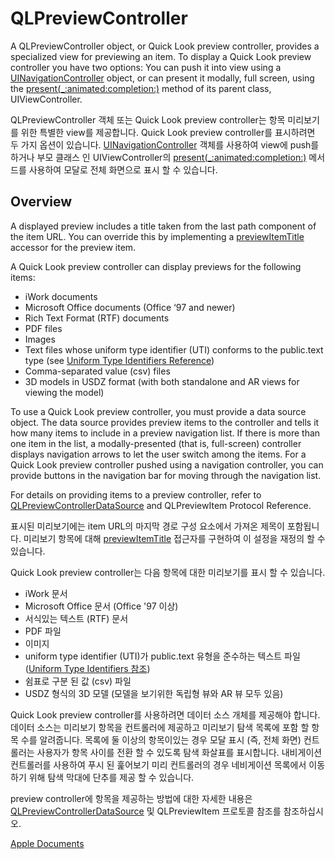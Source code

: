 # QLPreviewController
A QLPreviewController object, or Quick Look preview controller, provides a specialized view for previewing an item. To display a Quick Look preview controller you have two options: You can push it into view using a [UINavigationController][1] object, or can present it modally, full screen, using the [present(_:animated:completion:)][2] method of its parent class, UIViewController.

QLPreviewController 객체 또는 Quick Look preview controller는 항목 미리보기를 위한 특별한 view를 제공합니다. Quick Look preview controller를 표시하려면 두 가지 옵션이 있습니다. [UINavigationController][1] 객체를 사용하여 view에 push를 하거나 부모 클래스 인 UIViewController의 [present(_:animated:completion:)][2] 메서드를 사용하여 모달로 전체 화면으로 표시 할 수 있습니다.

## Overview
A displayed preview includes a title taken from the last path component of the item URL. You can override this by implementing a [previewItemTitle][3] accessor for the preview item.

A Quick Look preview controller can display previews for the following items:
- iWork documents
- Microsoft Office documents (Office ‘97 and newer)
- Rich Text Format (RTF) documents
- PDF files
- Images
- Text files whose uniform type identifier (UTI) conforms to the public.text type (see [Uniform Type Identifiers Reference][4])
- Comma-separated value (csv) files
- 3D models in USDZ format (with both standalone and AR views for viewing the model)

To use a Quick Look preview controller, you must provide a data source object. The data source provides preview items to the controller and tells it how many items to include in a preview navigation list. If there is more than one item in the list, a modally-presented (that is, full-screen) controller displays navigation arrows to let the user switch among the items. For a Quick Look preview controller pushed using a navigation controller, you can provide buttons in the navigation bar for moving through the navigation list.

For details on providing items to a preview controller, refer to [QLPreviewControllerDataSource][5] and QLPreviewItem Protocol Reference.

표시된 미리보기에는 item URL의 마지막 경로 구성 요소에서 가져온 제목이 포함됩니다. 미리보기 항목에 대해 [previewItemTitle][3] 접근자를 구현하여 이 설정을 재정의 할 수 있습니다.

Quick Look preview controller는 다음 항목에 대한 미리보기를 표시 할 수 있습니다.
- iWork 문서
- Microsoft Office 문서 (Office '97 이상)
- 서식있는 텍스트 (RTF) 문서
- PDF 파일
- 이미지
- uniform type identifier (UTI)가 public.text 유형을 준수하는 텍스트 파일 ([Uniform Type Identifiers 참조][4])
- 쉼표로 구분 된 값 (csv) 파일
- USDZ 형식의 3D 모델 (모델을 보기위한 독립형 뷰와 AR 뷰 모두 있음)

Quick Look preview controller를 사용하려면 데이터 소스 개체를 제공해야 합니다. 데이터 소스는 미리보기 항목을 컨트롤러에 제공하고 미리보기 탐색 목록에 포함 할 항목 수를 알려줍니다. 목록에 둘 이상의 항목이있는 경우 모달 표시 (즉, 전체 화면) 컨트롤러는 사용자가 항목 사이를 전환 할 수 있도록 탐색 화살표를 표시합니다. 내비게이션 컨트롤러를 사용하여 푸시 된 훑어보기 미리 컨트롤러의 경우 네비게이션 목록에서 이동하기 위해 탐색 막대에 단추를 제공 할 수 있습니다.

preview controller에 항목을 제공하는 방법에 대한 자세한 내용은 [QLPreviewControllerDataSource][5] 및 QLPreviewItem 프로토콜 참조를 참조하십시오.

[Apple Documents][apple]


[1]: https://developer.apple.com/documentation/uikit/uinavigationcontroller
[2]: https://developer.apple.com/documentation/uikit/uiviewcontroller/1621380-present
[3]: https://developer.apple.com/documentation/quartz/qlpreviewitem/1419911-previewitemtitle
[4]: https://developer.apple.com/library/archive/documentation/Miscellaneous/Reference/UTIRef/Introduction/Introduction.html#//apple_ref/doc/uid/TP40009257
[5]: https://developer.apple.com/documentation/quicklook/qlpreviewcontrollerdatasource
[apple]: https://developer.apple.com/documentation/quicklook/qlpreviewcontroller
